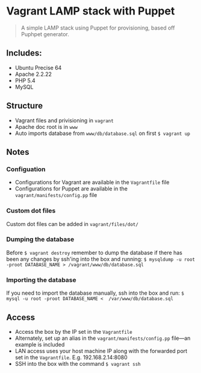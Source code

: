 Vagrant LAMP stack with Puppet
==============================
> A simple LAMP stack using Puppet for provisioning, based off Puphpet generator.


Includes:
---------

- Ubuntu Precise 64
- Apache 2.2.22
- PHP 5.4
- MySQL


Structure
---------

- Vagrant files and privisioning in `vagrant`
- Apache doc root is in `www`
- Auto imports database from `www/db/database.sql` on first `$ vagrant up`


Notes
-----
### Configuation
- Configurations for Vagrant are available in the `Vagrantfile` file
- Configurations for Puppet are available in the  `vagrant/manifests/config.pp` file

### Custom dot files
Custom dot files can be added in `vagrant/files/dot/`

### Dumping the database
Before `$ vagrant destroy` remember to dump the database if there has been any changes by ssh'ing into the box and running:
`$ mysqldump -u root -proot DATABASE_NAME > /vagrant/www/db/database.sql`

### Importing the database
If you need to import the database manually, ssh into the box and run:
 `$ mysql -u root -proot DATABASE_NAME <  /var/www/db/database.sql`



Access
------

- Access the box by the IP set in the `Vagrantfile`
- Alternately, set up an alias in the `vagrant/manifests/config.pp` file—an example is included
- LAN access uses your host machine IP along with the forwarded port set in the `Vagrantfile`. E.g. 192.168.2.14:8080
- SSH into the box with the command `$ vagrant ssh`
